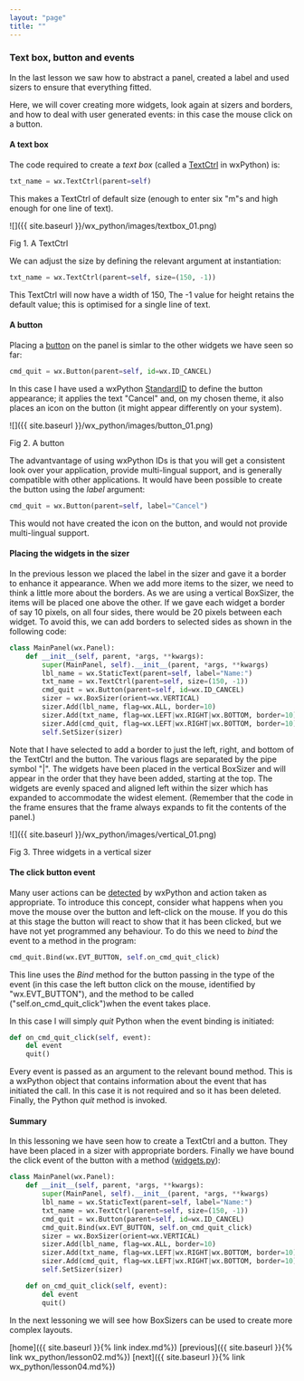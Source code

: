 ```yaml
---
layout: "page"
title: ""
---
```


### Text box, button and events

In the last lesson we saw how to abstract a panel, created a label and
used sizers to ensure that everything fitted.

Here, we will cover creating more widgets, look again at sizers and
borders, and how to deal with user generated events: in this case the
mouse click on a button.

#### A text box

The code required to create a *text box* (called a
[TextCtrl](https://wxpython.org/Phoenix/docs/html/wx.TextCtrl.html) in
wxPython) is:

``` python
txt_name = wx.TextCtrl(parent=self)
```

This makes a TextCtrl of default size (enough to enter six "m"s and high
enough for one line of text).

![]({{ site.baseurl }}/wx_python/images/textbox_01.png)

Fig 1. A TextCtrl

We can adjust the size by defining the relevant argument at
instantiation:

``` python
txt_name = wx.TextCtrl(parent=self, size=(150, -1))
```

This TextCtrl will now have a width of 150, The -1 value for height
retains the default value; this is optimised for a single line of text.

#### A button

Placing a
[button](https://wxpython.org/Phoenix/docs/html/wx.Button.html) on the
panel is simlar to the other widgets we have seen so far:

``` python
cmd_quit = wx.Button(parent=self, id=wx.ID_CANCEL)
```

In this case I have used a wxPython
[StandardID](https://wxpython.org/Phoenix/docs/html/wx.StandardID.enumeration.html)
to define the button appearance; it applies the text "Cancel" and, on my
chosen theme, it also places an icon on the button (it might appear
differently on your system).

![]({{ site.baseurl }}/wx_python/images/button_01.png)

Fig 2. A button

The advantvantage of using wxPython IDs is that you will get a
consistent look over your application, provide multi-lingual support,
and is generally compatible with other applications. It would have been
possible to create the button using the *label* argument:

``` python
cmd_quit = wx.Button(parent=self, label="Cancel")
```

This would not have created the icon on the button, and would not
provide multi-lingual support.

#### Placing the widgets in the sizer

In the previous lesson we placed the label in the sizer and gave it a
border to enhance it appearance. When we add more items to the sizer, we
need to think a little more about the borders. As we are using a
vertical BoxSizer, the items will be placed one above the other. If we
gave each widget a border of say 10 pixels, on all four sides, there
would be 20 pixels between each widget. To avoid this, we can add
borders to selected sides as shown in the following code:

``` python
class MainPanel(wx.Panel):
    def __init__(self, parent, *args, **kwargs):
        super(MainPanel, self).__init__(parent, *args, **kwargs)
        lbl_name = wx.StaticText(parent=self, label="Name:")
        txt_name = wx.TextCtrl(parent=self, size=(150, -1))
        cmd_quit = wx.Button(parent=self, id=wx.ID_CANCEL)
        sizer = wx.BoxSizer(orient=wx.VERTICAL)
        sizer.Add(lbl_name, flag=wx.ALL, border=10)
        sizer.Add(txt_name, flag=wx.LEFT|wx.RIGHT|wx.BOTTOM, border=10)
        sizer.Add(cmd_quit, flag=wx.LEFT|wx.RIGHT|wx.BOTTOM, border=10)
        self.SetSizer(sizer)
```

Note that I have selected to add a border to just the left, right, and
bottom of the TextCtrl and the button. The various flags are separated
by the pipe symbol "|". The widgets have been placed in the vertical
BoxSizer and will appear in the order that they have been added,
starting at the top. The widgets are evenly spaced and aligned left
within the sizer which has expanded to accommodate the widest element.
(Remember that the code in the frame ensures that the frame always
expands to fit the contents of the panel.)

![]({{ site.baseurl }}/wx_python/images/vertical_01.png)

Fig 3. Three widgets in a vertical sizer

#### The click button event

Many user actions can be
[detected](https://wxpython.org/Phoenix/docs/html/events_overview.html)
by wxPython and action taken as appropriate. To introduce this concept,
consider what happens when you move the mouse over the button and
left-click on the mouse. If you do this at this stage the button will
react to show that it has been clicked, but we have not yet programmed
any behaviour. To do this we need to *bind* the event to a method in the
program:

``` python
cmd_quit.Bind(wx.EVT_BUTTON, self.on_cmd_quit_click)
```

This line uses the *Bind* method for the button passing in the type of
the event (in this case the left button click on the mouse, identified
by "wx.EVT\_BUTTON"), and the method to be called
("self.on\_cmd\_quit\_click")when the event takes place.

In this case I will simply *quit* Python when the event binding is
initiated:

``` python
def on_cmd_quit_click(self, event):
    del event
    quit()
```

Every event is passed as an argument to the relevant bound method. This
is a wxPython object that contains information about the event that has
initiated the call. In this case it is not required and so it has been
deleted. Finally, the Python *quit* method is invoked.

#### Summary

In this lessoning we have seen how to create a TextCtrl and a button. They
have been placed in a sizer with appropriate borders. Finally we have
bound the click event of the button with a method
([widgets.py](widgets/label.py)):

``` python
class MainPanel(wx.Panel):
    def __init__(self, parent, *args, **kwargs):
        super(MainPanel, self).__init__(parent, *args, **kwargs)
        lbl_name = wx.StaticText(parent=self, label="Name:")
        txt_name = wx.TextCtrl(parent=self, size=(150, -1))
        cmd_quit = wx.Button(parent=self, id=wx.ID_CANCEL)
        cmd_quit.Bind(wx.EVT_BUTTON, self.on_cmd_quit_click)
        sizer = wx.BoxSizer(orient=wx.VERTICAL)
        sizer.Add(lbl_name, flag=wx.ALL, border=10)
        sizer.Add(txt_name, flag=wx.LEFT|wx.RIGHT|wx.BOTTOM, border=10)
        sizer.Add(cmd_quit, flag=wx.LEFT|wx.RIGHT|wx.BOTTOM, border=10)
        self.SetSizer(sizer)

    def on_cmd_quit_click(self, event):
        del event
        quit()
```

In the next lessoning we will see how BoxSizers can be used to create more
complex layouts.

[home]({{ site.baseurl }}{% link index.md%}) [previous]({{ site.baseurl }}{% link wx_python/lesson02.md%}) [next]({{ site.baseurl }}{% link wx_python/lesson04.md%})